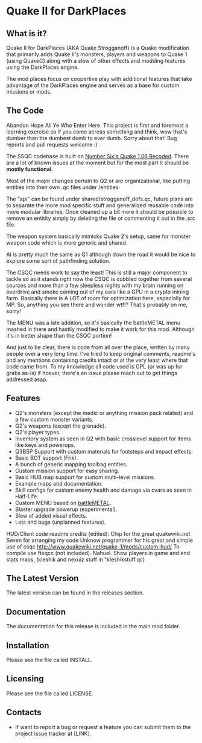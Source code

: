 Quake II for DarkPlaces
=======================

## What is it?

Quake II for DarkPlaces (AKA Quake Strogganoff) is a Quake modification that primarily adds Quake II's monsters, players and weapons to Quake 1 (using QuakeC) along with a slew of other effects and modding features using the DarkPlaces engine.

The mod places focus on coopertive play with additional features that take advantage of the DarkPlaces engine and serves as a base for custom missions or mods.

## The Code

Abandon Hope All Ye Who Enter Here. This project is first and foremost a learning exercise so if you come across something and think, wow that's dumber than the dumbest dumb to ever dumb. Sorry about that! Bug reports and pull requests welcome :)

The SSQC codebase is built on [Number Six's Quake 1.06 Recoded](https://www.moddb.com/games/quake/downloads/quake-c-version-106-recoded). There are a lot of known issues at the moment but for the most part it should be **mostly functional**.

Most of the major changes pertain to Q2 or are organizational, like putting entities into their own .qc files under /entities.

The "api" can be found under shared/strogganoff_defs.qc, future plans are to separate the more mod specific stuff and generalized reusable code into more modular libraries. Once cleaned up a bit more it should be possible to remove an entitity simply by deleting the file or commenting it out in the .src file.

The weapon system basically mimicks Quake 2's setup, same for monster weapon code which is more generic and shared.

AI is pretty much the same as Q1 although down the road it would be nice to explore some sort of pathfinding solution.

The CSQC needs work to say the least! This is still a major component to tackle so as it stands right now the CSQC is cobbled together from several sources and more than a few sleepless nights with my brain running on overdrive and smoke coming out of my ears like a GPU in a crypto mining farm. Basically there is A LOT of room for optimization here, especially for MP. So, anything you see there and wonder wtf!? That's probably on me, sorry!

The MENU was a late addition, so it's basically the battleMETAL menu mashed in there and hastily modified to make it work for this mod. Although it's in better shape than the CSQC portion!

And just to be clear, there is code from all over the place, written by many people over a very long time. I've tried to keep original comments, readme's and any mentions containing credits intact or at the very least where that code came from. To my knowledge all code used is GPL (or was up for grabs as-is) if hoever, there's an issue please reach out to get things addressed asap.

## Features

- Q2's monsters (except the medic or anything mission pack related) and a few custom monster variants.
- Q2's weapons (except the grenade).
- Q2's player types.
- Inventory system as seen in Q2 with basic crosslevel support for items like keys and powerups.
- Q3BSP Support with custom materials for footsteps and impact effects.
- Basic BOT support (Frik).
- A bunch of generic mapping toolbag entities.
- Custom mission support for easy sharing.
- Basic HUB map support for custom multi-level missions.
- Example maps and documentation.
- Skill configs for custom enemy health and damage via cvars as seen in Half-Life.
- Custom MENU based on [battleMETAL](https://github.com/Subject9x/battleMETAL).
- Blaster upgrade powerup (experimental).
- Slew of added visual effects.
- Lots and bugs (unplanned features).

HUD/Client code readme credits (edited):
Chip for the great quakewiki.net 
Seven for arranging my code 
Unknow programmer for his great and simple use of csqc http://www.quakewiki.net/quake-1/mods/custom-hud/ 
To compile use fteqcc (not included). 
Nahuel. 
Show players in game and end stats maps, (kleshik and nexuiz stuff in "kleshikstuff.qc)

## The Latest Version

The latest version can be found in the releases section.

## Documentation

The documentation for this release is included in the main mod folder.

## Installation

Please see the file called INSTALL.

## Licensing

Please see the file called LICENSE.

## Contacts

* If want to report a bug or request a feature you can submit them to the project issue tracker at [LINK].
